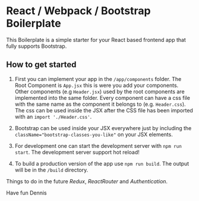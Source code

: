 # React / Webpack / Bootstrap Boilerplate

This Boilerplate is a simple starter for your React based frontend app that fully
supports Bootstrap.


## How to get started

1. First you can implement your app in the `/app/components` folder. The Root
Component is `App.jsx` this is were you add your components. Other components
(e.g `Header.jsx`) used by the root components are implemented into the same
folder. Every component can have a css file with the same name as the component
it belongs to (e.g. `Header.css`). The css can be used inside the JSX after the
CSS file has been imported with an `import './Header.css'`.

2. Bootstrap can be used inside your JSX everywhere just by including the 
`className="bootstrap-classes-you-like"` on your JSX elements.

3. For development one can start the development server with `npm run start`. The
development server support hot reload!

4. To build a production version of the app use `npm run build`. The output will
be in the `/build` directory.

Things to do in the future *Redux*, *ReactRouter* and *Authentication*.

Have fun
Dennis
